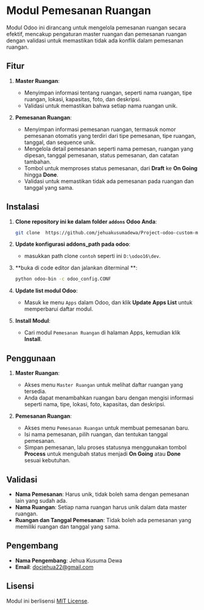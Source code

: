 # Modul Pemesanan Ruangan

Modul Odoo ini dirancang untuk mengelola pemesanan ruangan secara efektif, mencakup pengaturan master ruangan dan pemesanan ruangan dengan validasi untuk memastikan tidak ada konflik dalam pemesanan ruangan.

## Fitur
1. **Master Ruangan**:
   - Menyimpan informasi tentang ruangan, seperti nama ruangan, tipe ruangan, lokasi, kapasitas, foto, dan deskripsi.
   - Validasi untuk memastikan bahwa setiap nama ruangan unik.

2. **Pemesanan Ruangan**:
   - Menyimpan informasi pemesanan ruangan, termasuk nomor pemesanan otomatis yang terdiri dari tipe pemesanan, tipe ruangan, tanggal, dan sequence unik.
   - Mengelola detail pemesanan seperti nama pemesan, ruangan yang dipesan, tanggal pemesanan, status pemesanan, dan catatan tambahan.
   - Tombol untuk memproses status pemesanan, dari **Draft** ke **On Going** hingga **Done**.
   - Validasi untuk memastikan tidak ada pemesanan pada ruangan dan tanggal yang sama.

## Instalasi

1. **Clone repository ini ke dalam folder `addons` Odoo Anda**:
    ```bash
    git clone  https://github.com/jehuakusumadewa/Project-odoo-custom-modul.git
    ```
2. **Update konfigurasi addons_path pada odoo**:
    - masukkan path clone `contoh` seperti ini `D:\odoo16\dev`.
      
3. **buka di code editor dan jalankan diterminal **:
    ```bash
    python odoo-bin -c odoo_config.CONF
    ```
4. **Update list modul Odoo**:
    - Masuk ke menu `Apps` dalam Odoo, dan klik **Update Apps List** untuk memperbarui daftar modul.

5. **Install Modul**:
    - Cari modul `Pemesanan Ruangan` di halaman Apps, kemudian klik **Install**.

## Penggunaan

1. **Master Ruangan**:
   - Akses menu `Master Ruangan` untuk melihat daftar ruangan yang tersedia.
   - Anda dapat menambahkan ruangan baru dengan mengisi informasi seperti nama, tipe, lokasi, foto, kapasitas, dan deskripsi.

2. **Pemesanan Ruangan**:
   - Akses menu `Pemesanan Ruangan` untuk membuat pemesanan baru.
   - Isi nama pemesanan, pilih ruangan, dan tentukan tanggal pemesanan.
   - Simpan pemesanan, lalu proses statusnya menggunakan tombol **Process** untuk mengubah status menjadi **On Going** atau **Done** sesuai kebutuhan.

## Validasi

- **Nama Pemesanan**: Harus unik, tidak boleh sama dengan pemesanan lain yang sudah ada.
- **Nama Ruangan**: Setiap nama ruangan harus unik dalam data master ruangan.
- **Ruangan dan Tanggal Pemesanan**: Tidak boleh ada pemesanan yang memiliki ruangan dan tanggal yang sama.

## Pengembang

- **Nama Pengembang**: Jehua Kusuma Dewa
- **Email**: docjehua22@gmail.com

## Lisensi

Modul ini berlisensi [MIT License](LICENSE).
